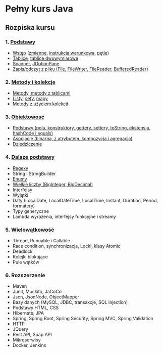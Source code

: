 # Pełny kurs Java

## Rozpiska kursu


### 1. [Podstawy](src/podstawy)

- [Wstęp](src/podstawy/wstep) ([zmienne](src/podstawy/wstep/zmienne), [instrukcja warunkowa](src/podstawy/wstep/instrukcja/warunkowa), [pętle](src/podstawy/wstep/petle))
- [Tablice](src/podstawy/tablice), [tablice dwuwymiarowe](src/podstawy/tablice/dwuwymiarowe)
- [Scanner](src/podstawy/skaner), [JOptionPane](src/podstawy/joptionpane)
- [Zapis/odczyt z pliku (File, FileWriter, FileReader, BufferedReader)](src/podstawy/zapis/odczyt)

### 2. [Metody i kolekcje](src/metody/i/kolekcje)

- [Metody, metody z tablicami](src/metody/i/kolekcje/metody)
- [Listy](src/metody/i/kolekcje/listy), [sety](src/metody/i/kolekcje/sety), [mapy](src/metody/i/kolekcje/mapy)
- [Metody z użyciem kolekcji](src/metody/i/kolekcje)

### 3. [Obiektowość](src/obiektowosc)

- [Podstawy (pola, konstruktory, gettery, settery, toString, ekstensja, hashCode i equals)](src/obiektowosc/podstawy)
- [Asocjacje (binarna, z atrybutem, kompozycja i agregacja)](src/obiektowosc/podstawy/uml)
- [Dziedziczenie](src/obiektowosc/podstawy/uml)

### 4. [Dalsze podstawy](src/dalsze/podstawy)

- [Regexy](src\dalsze\podstawy\regex)
- String i StringBuilder
- [Enumy](src\dalsze\podstawy\enumy)
- [Wielkie liczby (BigInteger, BigDecimal)](src\dalsze\podstawy\wielkie\liczby)
- Interfejsy
- Wyjątki
- Daty (LocalDate, LocalDateTime, LocalTime, Instant, Duration, Period, formatery)
- Typy generyczne
- Lambda wyrażenia, interfejsy funkcyjne i streamy

### 5. Wielowątkowość

- Thread, Runnable i Callable
- Race condition, synchronizacja, Locki, klasy Atomic
- Deadlock
- Kolejki blokujące
- Pule wątków

### 6. Rozszerzenie

- Maven
- Junit, Mockito, JaCoCo
- Json, JsonNode, ObjectMapper
- Bazy danych (MySQL, JDBC, transakcje, SQL injection)
- Podstawy HTML, CSS
- Hibernate, JPA
- Spring, Spring Boot, Spring Security, Spring MVC, Spring Validation
- HTTP
- JQuery
- Rest API, Soap API
- Mikroserwisy
- Docker, Jenkins